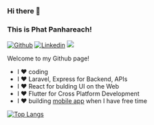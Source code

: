 ### Hi there 👋 
### This is Phat Panhareach!

[![Github](https://img.shields.io/badge/-Github-000?style=flat&logo=Github&logoColor=white)](https://github.com/Re4ch-Jay)
[![Linkedin](https://img.shields.io/badge/-LinkedIn-blue?style=flat&logo=Linkedin&logoColor=white)](https://www.linkedin.com/in/panhareach-phat-0a5897249/)
<a href="https://github.com/Re4ch-Jay/">
   <img src="https://komarev.com/ghpvc/?username=Re4ch-Jay">
</a>
<br>

Welcome to my Github page! 

- I ❤️ coding
- I ❤️ Laravel, Express for Backend, APIs
- I ❤️ React for bulding UI on the Web
- I ❤️ Flutter for Cross Platform Development
- I ❤️ building <a href="https://github.com/Re4ch-Jay/Open-Source-Flutter-Projects">mobile app</a> when I have free time

[![Top Langs](https://github-readme-stats.vercel.app/api/top-langs/?username=Re4ch-Jay&layout=compact)](https://github.com/anuraghazra/github-readme-stats)

<!---
Re4ch-Jay/Re4ch-Jay is a ✨ special ✨ repository because its `README.md` (this file) appears on your GitHub profile.
You can click the Preview link to take a look at your changes.
--->
